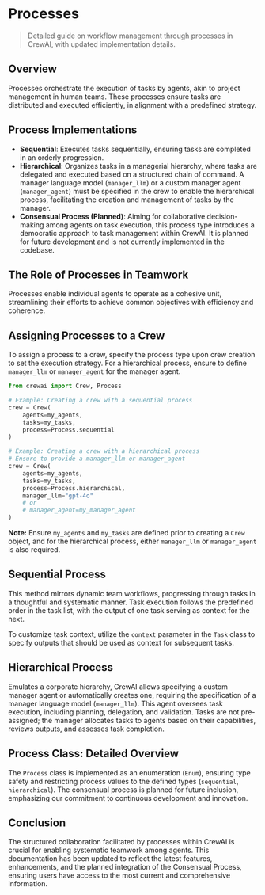 # Processes

> Detailed guide on workflow management through processes in CrewAI, with updated implementation details.

## Overview

<Tip>
  Processes orchestrate the execution of tasks by agents, akin to project management in human teams.
  These processes ensure tasks are distributed and executed efficiently, in alignment with a predefined strategy.
</Tip>

## Process Implementations

* **Sequential**: Executes tasks sequentially, ensuring tasks are completed in an orderly progression.
* **Hierarchical**: Organizes tasks in a managerial hierarchy, where tasks are delegated and executed based on a structured chain of command. A manager language model (`manager_llm`) or a custom manager agent (`manager_agent`) must be specified in the crew to enable the hierarchical process, facilitating the creation and management of tasks by the manager.
* **Consensual Process (Planned)**: Aiming for collaborative decision-making among agents on task execution, this process type introduces a democratic approach to task management within CrewAI. It is planned for future development and is not currently implemented in the codebase.

## The Role of Processes in Teamwork

Processes enable individual agents to operate as a cohesive unit, streamlining their efforts to achieve common objectives with efficiency and coherence.

## Assigning Processes to a Crew

To assign a process to a crew, specify the process type upon crew creation to set the execution strategy. For a hierarchical process, ensure to define `manager_llm` or `manager_agent` for the manager agent.

```python
from crewai import Crew, Process

# Example: Creating a crew with a sequential process
crew = Crew(
    agents=my_agents,
    tasks=my_tasks,
    process=Process.sequential
)

# Example: Creating a crew with a hierarchical process
# Ensure to provide a manager_llm or manager_agent
crew = Crew(
    agents=my_agents,
    tasks=my_tasks,
    process=Process.hierarchical,
    manager_llm="gpt-4o"
    # or
    # manager_agent=my_manager_agent
)
```

**Note:** Ensure `my_agents` and `my_tasks` are defined prior to creating a `Crew` object, and for the hierarchical process, either `manager_llm` or `manager_agent` is also required.

## Sequential Process

This method mirrors dynamic team workflows, progressing through tasks in a thoughtful and systematic manner. Task execution follows the predefined order in the task list, with the output of one task serving as context for the next.

To customize task context, utilize the `context` parameter in the `Task` class to specify outputs that should be used as context for subsequent tasks.

## Hierarchical Process

Emulates a corporate hierarchy, CrewAI allows specifying a custom manager agent or automatically creates one, requiring the specification of a manager language model (`manager_llm`). This agent oversees task execution, including planning, delegation, and validation. Tasks are not pre-assigned; the manager allocates tasks to agents based on their capabilities, reviews outputs, and assesses task completion.

## Process Class: Detailed Overview

The `Process` class is implemented as an enumeration (`Enum`), ensuring type safety and restricting process values to the defined types (`sequential`, `hierarchical`). The consensual process is planned for future inclusion, emphasizing our commitment to continuous development and innovation.

## Conclusion

The structured collaboration facilitated by processes within CrewAI is crucial for enabling systematic teamwork among agents.
This documentation has been updated to reflect the latest features, enhancements, and the planned integration of the Consensual Process, ensuring users have access to the most current and comprehensive information.
